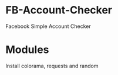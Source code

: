 # FB-Account-Checker
Facebook Simple Account Checker

# Modules
Install colorama, requests and random
